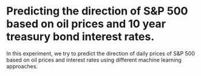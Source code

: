 # Predicting the direction of S&P 500 based on oil prices and 10 year treasury bond interest rates. 

In this experiment, we try to predict the direction of daily prices of S&P 500 based on oil prices and interest rates using different machine learning approaches. 
